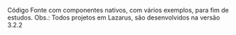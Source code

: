 Código Fonte com componentes nativos, com vários exemplos, para fim de estudos.
Obs.: Todos projetos em Lazarus, são desenvolvidos na versão 3.2.2